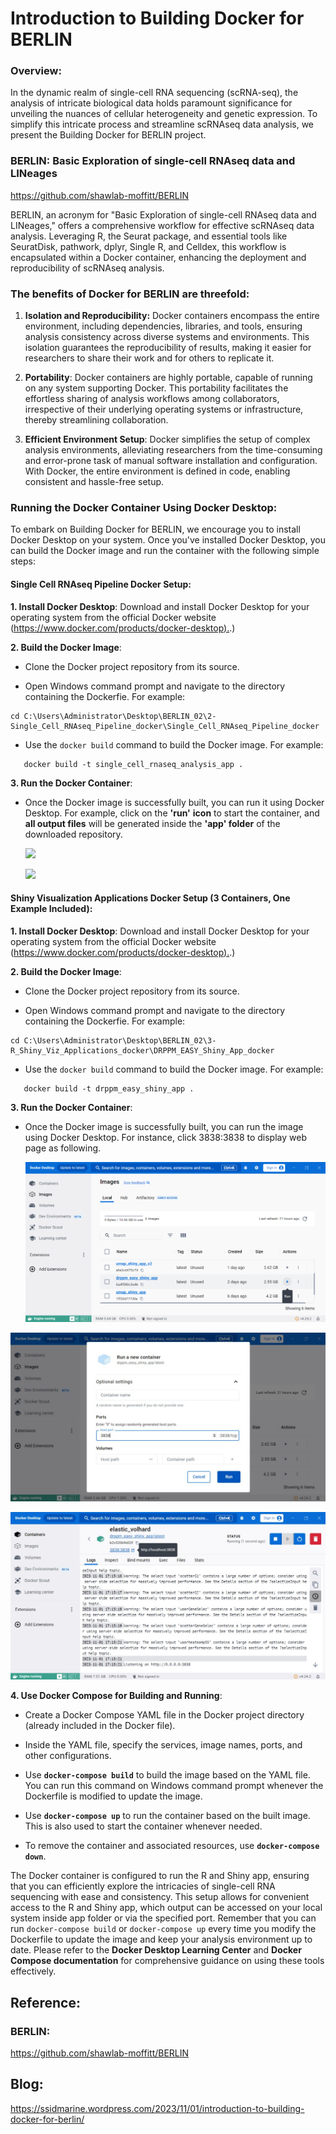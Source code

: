 # Introduction to Building Docker for BERLIN

### **Overview:**

In the dynamic realm of single-cell RNA sequencing (scRNA-seq), the analysis of intricate biological data holds paramount significance for unveiling the nuances of cellular heterogeneity and genetic expression. To simplify this intricate process and streamline scRNAseq data analysis, we present the Building Docker for BERLIN project.

### **BERLIN: Basic Exploration of single-cell RNAseq data and LINeages**

<https://github.com/shawlab-moffitt/BERLIN>

BERLIN, an acronym for "Basic Exploration of single-cell RNAseq data and LINeages," offers a comprehensive workflow for effective scRNAseq data analysis. Leveraging R, the Seurat package, and essential tools like SeuratDisk, pathwork, dplyr, Single R, and Celldex, this workflow is encapsulated within a Docker container, enhancing the deployment and reproducibility of scRNAseq analysis.

### The benefits of Docker for BERLIN are threefold:

1.  **Isolation and Reproducibility:** Docker containers encompass the entire environment, including dependencies, libraries, and tools, ensuring analysis consistency across diverse systems and environments. This isolation guarantees the reproducibility of results, making it easier for researchers to share their work and for others to replicate it.

2.  **Portability**: Docker containers are highly portable, capable of running on any system supporting Docker. This portability facilitates the effortless sharing of analysis workflows among collaborators, irrespective of their underlying operating systems or infrastructure, thereby streamlining collaboration.

3.  **Efficient Environment Setup**: Docker simplifies the setup of complex analysis environments, alleviating researchers from the time-consuming and error-prone task of manual software installation and configuration. With Docker, the entire environment is defined in code, enabling consistent and hassle-free setup.

### **Running the Docker Container Using Docker Desktop**:

To embark on Building Docker for BERLIN, we encourage you to install Docker Desktop on your system. Once you've installed Docker Desktop, you can build the Docker image and run the container with the following simple steps:

#### **Single Cell RNAseq Pipeline Docker Setup**:

**1. Install Docker Desktop**: Download and install Docker Desktop for your operating system from the official Docker website ([https://www.docker.com/products/docker-desktop).](https://www.docker.com/products/docker-desktop).)

**2. Build the Docker Image**:

-   Clone the Docker project repository from its source.

-   Open Windows command prompt and navigate to the directory containing the Dockerfie. For example:

```         
cd C:\Users\Administrator\Desktop\BERLIN_02\2-Single_Cell_RNAseq_Pipeline_docker\Single_Cell_RNAseq_Pipeline_docker
```

-   Use the `docker build` command to build the Docker image. For example:

```         
   docker build -t single_cell_rnaseq_analysis_app .
```

**3. Run the Docker Container**:

-   Once the Docker image is successfully built, you can run it using Docker Desktop. For example, click on the **'run'** **icon** to start the container, and **all output files** will be generated inside the **'app' folder** of the downloaded repository.

    ![](https://github.com/chingyaousf/Introduction-to-Building-Docker-for-BERLIN-Pipeline/blob/main/data/Docker%20Desktop%20images_04.png?raw=true)

    ![](https://github.com/chingyaousf/Introduction-to-Building-Docker-for-BERLIN-Pipeline/blob/main/data/Docker%20Desktop%20images_05.png?raw=true)

#### **Shiny Visualization Applications Docker Setup (3 Containers, One Example Included):**

**1. Install Docker Desktop**: Download and install Docker Desktop for your operating system from the official Docker website ([https://www.docker.com/products/docker-desktop).](https://www.docker.com/products/docker-desktop).)

**2. Build the Docker Image**:

-   Clone the Docker project repository from its source.

-   Open Windows command prompt and navigate to the directory containing the Dockerfie. For example:

```         
cd C:\Users\Administrator\Desktop\BERLIN_02\3-R_Shiny_Viz_Applications_docker\DRPPM_EASY_Shiny_App_docker
```

-   Use the `docker build` command to build the Docker image. For example:

```         
   docker build -t drppm_easy_shiny_app .
```

**3. Run the Docker Container**:

-   Once the Docker image is successfully built, you can run the image using Docker Desktop. For instance, click 3838:3838 to display web page as following.

    ![](https://github.com/chingyaousf/Introduction-to-Building-Docker-for-BERLIN/blob/main/data/Docker%20Desktop%20images.jpg?raw=true)

![](https://github.com/chingyaousf/Introduction-to-Building-Docker-for-BERLIN/blob/main/data/Docker%20Desktop%20images_02.jpg?raw=true)

![](https://github.com/chingyaousf/Introduction-to-Building-Docker-for-BERLIN/blob/main/data/Docker%20Desktop%20images_03.jpg?raw=true)

**4. Use Docker Compose for Building and Running**:

-   Create a Docker Compose YAML file in the Docker project directory (already included in the Docker file).

-   Inside the YAML file, specify the services, image names, ports, and other configurations.

-   Use **`docker-compose build`** to build the image based on the YAML file. You can run this command on Windows command prompt whenever the Dockerfile is modified to update the image.

-   Use **`docker-compose up`** to run the container based on the built image. This is also used to start the container whenever needed.

-   To remove the container and associated resources, use **`docker-compose down`**.

The Docker container is configured to run the R and Shiny app, ensuring that you can efficiently explore the intricacies of single-cell RNA sequencing with ease and consistency. This setup allows for convenient access to the R and Shiny app, which output can be accessed on your local system inside app folder or via the specified port. Remember that you can run `docker-compose build` or `docker-compose up` every time you modify the Dockerfile to update the image and keep your analysis environment up to date. Please refer to the **Docker Desktop Learning Center** and **Docker Compose documentation** for comprehensive guidance on using these tools effectively.

## Reference:

### **BERLIN:**

<https://github.com/shawlab-moffitt/BERLIN>

## Blog:

<https://ssidmarine.wordpress.com/2023/11/01/introduction-to-building-docker-for-berlin/>
